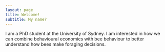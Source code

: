 ```yaml
---
layout: page
title: Welcome!
subtitle: My name?
---
```


I am a PhD student at the University of Sydney. I am interested in how we can combine behavioural economics with bee behaviour to better understand how bees make foraging decisions.

